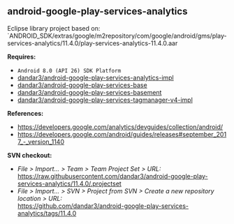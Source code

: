 ## android-google-play-services-analytics

Eclipse library project based on:<br/>
`ANDROID_SDK/extras/google/m2repository/com/google/android/gms/play-services-analytics/11.4.0/play-services-analytics-11.4.0.aar

**Requires:**
- `Android 8.0 (API 26) SDK Platform`
- [dandar3/android-google-play-services-analytics-impl](https://github.com/dandar3/android-google-play-services-analytics-impl/tree/11.4.0)
- [dandar3/android-google-play-services-base](https://github.com/dandar3/android-google-play-services-base/tree/11.4.0)
- [dandar3/android-google-play-services-basement](https://github.com/dandar3/android-google-play-services-basement/tree/11.4.0)
- [dandar3/android-google-play-services-tagmanager-v4-impl](https://github.com/dandar3/android-google-play-services-tagmanager-v4-impl/tree/11.4.0)

**References:**
- https://developers.google.com/analytics/devguides/collection/android/
- https://developers.google.com/android/guides/releases#september_2017_-_version_1140

**SVN checkout:**
- _File > Import... > Team > Team Project Set > URL:_<br/>
  https://raw.githubusercontent.com/dandar3/android-google-play-services-analytics/11.4.0/.projectset
- _File > Import... > SVN > Project from SVN > Create a new repository location > URL:_<br/> 
  https://github.com/dandar3/android-google-play-services-analytics/tags/11.4.0